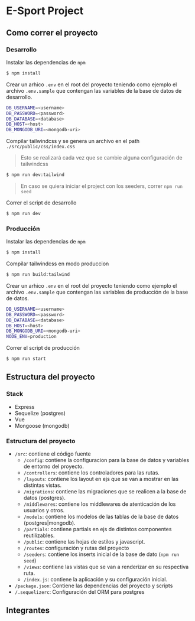 # E-Sport Project

## Como correr el proyecto

### Desarrollo

Instalar las dependencias de `npm`

```bash
$ npm install
```

Crear un arhico `.env` en el root del proyecto teniendo como ejemplo el archivo `.env.sample` que contengan las variables de la base de datos de desarrollo.

```bash
DB_USERNAME=<username>
DB_PASSWORD=<password>
DB_DATABASE=<database>
DB_HOST=<host>
DB_MONGODB_URI=<mongodb-uri>
```

Compilar tailwindcss y se genera un archivo en el path `./src/public/css/index.css`
> Esto se realizará cada vez que se cambie alguna configuración de tailwindcss

```bash
$ npm run dev:tailwind
```

> En caso se quiera iniciar el project con los seeders, correr `npm run seed`

Correr el script de desarrollo

```bash
$ npm run dev
```

### Producción

Instalar las dependencias de `npm`

```bash
$ npm install
```

Compilar tailwindcss en modo produccion

```bash
$ npm run build:tailwind
```

Crear un arhico `.env` en el root del proyecto teniendo como ejemplo el archivo `.env.sample` que contengan las variables de producción de la base de datos.

```bash
DB_USERNAME=<username>
DB_PASSWORD=<password>
DB_DATABASE=<database>
DB_HOST=<host>
DB_MONGODB_URI=<mongodb-uri>
NODE_ENV=production
```

Correr el script de producción

```bash
$ npm run start
```

## Estructura del proyecto

### Stack

* Express
* Sequelize (postgres)
* Vue
* Mongoose (mongodb)

### Estructura del proyecto

* `/src`: contiene el código fuente
    * `/config`: contiene la configuracion para la base de datos y variables de entorno del proyecto.
    * `/controllers`: contiene los controladores para las rutas.
    * `/layouts`: contiene los layout en ejs que se van a mostrar en las distintas vistas.
    * `/migrations`: contiene las migraciones que se realicen a la base de datos (postgres).
    * `/middlewares`: contiene los middlewares de atenticación de los usuarios y otros.
    * `/models`: contiene los modelos de las tablas de la base de datos (postgres|mongodb).
    * `/partials`: contiene partials en ejs de distintos componentes reutilizables.
    * `/public`: contiene las hojas de estilos y javascript.
    * `/routes`: configuración y rutas del proyecto
    * `/seeders`: contiene los inserts inicial de la base de dato (`npm run seed`)
    * `/views`: contiene las vistas que se van a renderizar en su respectiva ruta.
    * `/index.js`: contiene la aplicación y su configuración inicial.
* `/package.json`: Contiene las dependencias del proyecto y scripts
* `/.sequelizerc`: Configuración del ORM para postgres


## Integrantes
